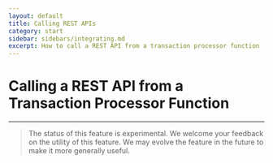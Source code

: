 ```yaml
---
layout: default
title: Calling REST APIs
category: start
sidebar: sidebars/integrating.md
excerpt: How to call a REST API from a transaction processor function
---
```


# Calling a REST API from a Transaction Processor Function

---

> The status of this feature is experimental. We welcome your feedback on the utility of this feature. We may evolve the feature in the future to make it more generally useful.

